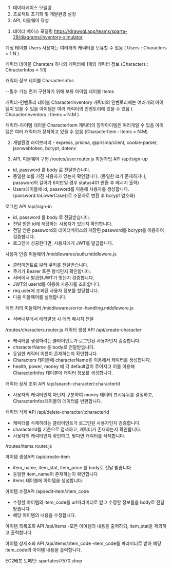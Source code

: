 1. 데이터베이스 모델링
2. 프로잭트 초기화 및 개발환경 설정
3. API, 미들웨어 작성


1) 데이터 베이스 모델링
https://drawsql.app/teams/sparta-28/diagrams/inventory-simulator

계정 테이블 Users
사용자는 여러개의 캐릭터를 보유할 수 있음 ( Users : Characters = 1:N )

캐릭터 테이블 Charaters
하나의 캐릭터에 1개의 캐릭터 정보 (Characters : ChracterInfos = 1:1)

캐릭터 정보 테이블 CharacterInfos

--필수 기능 먼저 구현하기 위해 보류
아이템 테이블 Items

캐릭터-인벤토리 테이블 CharacterInventory
캐릭터의 인벤토리에는 여러개의 아이템이 있을 수 있음 
아이템은 여러 캐릭터의 인벤토리에 있을 수 있음 ( CharacterInventory : Items = N:M )

캐릭터-아이템 테이블 CharacterItem 
캐릭터의 장착아이템은 여러개일 수 있음
아이템은 여러 캐릭터가 장착하고 있을 수 있음 (CharacterItem : Items = N:M)

2) 개발환경
라이브러리 - express, prisma, @prisma/client, cookie-parser, jsonwebtoken, bcrypt, dotenv

3) API, 미들웨어 구현
 /routes/user.router.js
회원가입 API /api/sign-up
- id, password 를 body 로 전달받습니다.
- 동일한 id를 가진 사용자가 있는지 확인합니다. (동일한 id가 존재하거나, password의 길이가 6미만일 경우 status401 반환 후 메시지 출력)
- Users테이블에 id, password를 이용해 사용자를 생성합니다. (password.toLowerCase()로 소문자로 변환 후 bcrypt 암호화)

로그인 API /api/sign-in
- id, password 를 body 로 전달받습니다.
- 전달 받은 id에 해당하는 사용자가 있는지 확인합니다.
- 전달 받은 password와 데이터베이스의 저장된 password를 bcrypt를 이용하여 검증합니다.
- 로그인에 성공한다면, 사용자에게 JWT를 발급합니다.

사용자 인증 미들웨어 /middlewares/auth.middleware.js
- 클라이언트로 부터 쿠키를 전달받습니다.
- 쿠키가 Bearer 토큰 형식인지 확인합니다.
- 서버에서 발급한JWT가 맞는지 검증합니다.
- JWT의 userId를 이용해 사용자를 조회합니다.
- req.user에 조회된 사용자 정보를 할당합니다.
- 다음 미들웨어를 실행합니다.

에러 처리 미들웨어 /middlewares/error-handling.middleware.js
- 서버내부에서 에러발생 시 에러 메시지 전달

/routes/characters.router.js
캐릭터 생성 API /api/create-character
- 캐릭터를 생성하려는 클라이언트가 로그인된 사용자인지 검증합니다.
- characterName 을 body로 전달받습니다.
- 동일한 케릭터 이름이 존재하는지 확인합니다.
- Characters 테이블에 characterName을 이용해서 캐릭터를 생성합니다.
- health, power, money 에 각 default값이 주어지고 이를 이용해
CharacterInfos 테이블에 캐릭터 정보를 생성합니다.

캐릭터 상세 조회 API /api/search-character/:characterId
- 사용자의 캐릭터인지 아닌지 구분하여 money 데이터 표시유무를 결정하고,
CharacterInfos테이블의 데이터를 반환합니다.

캐릭터 삭제 API /api/delete-character/:characterId
- 캐릭터를 삭제하려는 클라이언트가 로그인된 사용자인지 검증합니다.
- characterId를 기준으로 검색하고, 캐릭터가 존재하는지 확인합니다.
- 사용자의 캐릭터인지 확인하고, 맞다면 캐릭터를 삭제합니다.

/routes/items.router.js

아이템 생성API /api/create-item
- item_name, item_stat, item_price 를 body로 전달 받습니다.
- 동일한 item_name이 존재하는지 확인합니다
- items 테이블에 아이템을 생성합니다.

아이템 수정API /api/edit-item/:item_code
- 수정할 아이템의 item_code를 url파라미터로 받고 수정할 정보들을 body로 전달 받습니다.
- 해당 아이템의 내용을 수정합니다.

아이템 목록조회 API /api/items
-모든 아이템의 내용을 출력하되, item_stat을 제외하고 출력합니다

아이템 상세조회 API /api/items/:item_code
-item_code를 파라미터로 받아 해당 item_code의 아이템 내용을 출력합니다.

EC2배포
도메인: spartatest7570.shop



